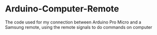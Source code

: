 # Arduino-Computer-Remote
The code used for my connection between Arduino Pro Micro and a Samsung remote, using the remote signals to do commands on computer
